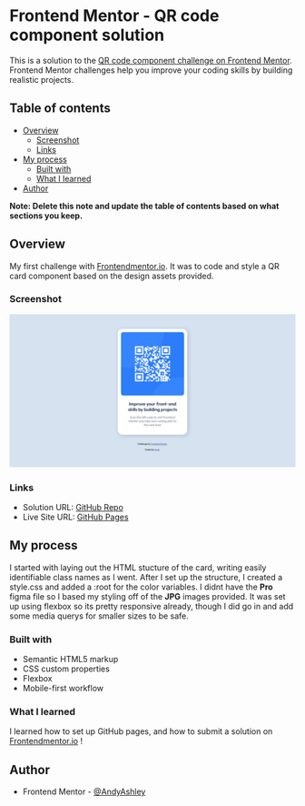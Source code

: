 # Frontend Mentor - QR code component solution

This is a solution to the [QR code component challenge on Frontend Mentor](https://www.frontendmentor.io/challenges/qr-code-component-iux_sIO_H). Frontend Mentor challenges help you improve your coding skills by building realistic projects.

## Table of contents

- [Overview](#overview)
  - [Screenshot](#screenshot)
  - [Links](#links)
- [My process](#my-process)
  - [Built with](#built-with)
  - [What I learned](#what-i-learned)
- [Author](#author)

**Note: Delete this note and update the table of contents based on what sections you keep.**

## Overview

My first challenge with [Frontendmentor.io](https://www.frontendmentor.io/challenges). It was to code and style a QR card component based on the design assets provided.

### Screenshot

![](./design/project-screenshot.jpg)

### Links

- Solution URL: [GitHub Repo](https://github.com/AndyAshley/front-end-mentor/tree/qr-challenge)
- Live Site URL: [GitHub Pages](https://andyashley.github.io/front-end-mentor/)

## My process

I started with laying out the HTML stucture of the card, writing easily identifiable class names as I went. After I set up the structure, I created a style.css and added a :root for the color variables. I didnt have the **Pro** figma file so I based my styling off of the **JPG** images provided.
It was set up using flexbox so its pretty responsive already, though I did go in and add some media querys for smaller sizes to be safe.

### Built with

- Semantic HTML5 markup
- CSS custom properties
- Flexbox
- Mobile-first workflow

### What I learned

I learned how to set up GitHub pages, and how to submit a solution on [Frontendmentor.io](https://www.frontendmentor.io/) !

## Author

- Frontend Mentor - [@AndyAshley](https://www.frontendmentor.io/profile/AndyAshley)
